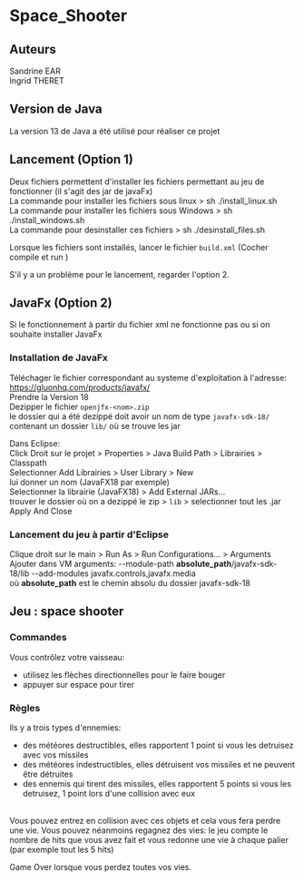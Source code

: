 # Space_Shooter

## Auteurs
Sandrine EAR <br />
Ingrid THERET <br />


## Version de Java

La version 13 de Java a été utilisé pour réaliser ce projet


## Lancement (Option 1)

Deux fichiers permettent d'installer les fichiers permettant au jeu de fonctionner (il s'agit des jar de javaFx) <br />
La commande pour installer les fichiers sous linux > sh ./install_linux.sh<br />
La commande pour installer les fichiers sous Windows > sh ./install_windows.sh<br />
La commande pour desinstaller ces fichiers > sh ./desinstall_files.sh<br />

Lorsque les fichiers sont installés, lancer le fichier `build.xml` (Cocher compile et run )<br />

S'il y a un problème pour le lancement, regarder l'option 2.


## JavaFx (Option 2)

Si le fonctionnement à partir du fichier xml ne fonctionne pas ou si on souhaite installer JavaFx


### Installation de JavaFx
Téléchager le fichier correspondant au systeme d'exploitation à l'adresse: <https://gluonhq.com/products/javafx/> <br />
Prendre la Version 18 <br />
Dezipper le fichier `openjfx-<nom>.zip` <br />
le dossier qui a été dezippé doit avoir un nom de type `javafx-sdk-18/` contenant un dossier `lib/` où se trouve les jar <br />

Dans Eclipse: <br />
Click Droit sur le projet > Properties > Java Build Path > Librairies > Classpath <br />
Selectionner Add Librairies > User Library > New  <br />
  lui donner un nom (JavaFX18 par exemple) <br />
Selectionner la librairie (JavaFX18) > Add External JARs... <br />
  trouver le dossier où on a dezippé le zip > `lib` > selectionner tout les .jar <br />
Apply And Close <br />

### Lancement du jeu à partir d'Eclipse
Clique droit sur le main > Run As > Run Configurations... > Arguments <br />
  Ajouter dans VM arguments: --module-path **absolute_path**/javafx-sdk-18/lib --add-modules javafx.controls,javafx.media <br />
  où **absolute_path** est le chemin absolu du dossier javafx-sdk-18 <br />
  
  
## Jeu : space shooter

### Commandes
Vous contrôlez votre vaisseau: 
- utilisez les flèches directionnelles pour le faire bouger
- appuyer sur espace pour tirer

### Règles
Ils y a trois types d'ennemies:
- des météores destructibles, elles rapportent 1 point si vous les detruisez avec vos missiles
- des météores indestructibles, elles détruisent vos missiles et ne peuvent être détruites
- des ennemis qui tirent des missiles, elles rapportent 5 points si vous les detruisez, 1 point lors d'une collision avec eux
 <br />
Vous pouvez entrez en collision avec ces objets et cela vous fera perdre une vie. Vous pouvez néanmoins regagnez des vies: le jeu compte le nombre de hits que vous avez fait et vous redonne une vie à chaque palier (par exemple tout les 5 hits) <br />

Game Over lorsque vous perdez toutes vos vies.

